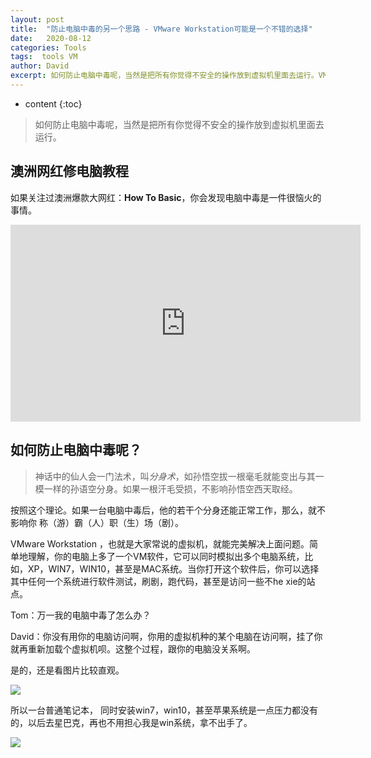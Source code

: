 ```yaml
---
layout: post
title:  "防止电脑中毒的另一个思路 - VMware Workstation可能是一个不错的选择"
date:   2020-08-12
categories: Tools
tags:  tools VM
author: David
excerpt: 如何防止电脑中毒呢，当然是把所有你觉得不安全的操作放到虚拟机里面去运行。VMware Workstation 可能是Win系统种最好的虚拟机。
---
```


* content
{:toc}
> 如何防止电脑中毒呢，当然是把所有你觉得不安全的操作放到虚拟机里面去运行。

## 澳洲网红修电脑教程

如果关注过澳洲爆款大网红：**How To Basic**，你会发现电脑中毒是一件很恼火的事情。

<iframe width="560" height="315" src="https://www.youtube.com/embed/wxCsB8ZaUIE" frameborder="0" allow="accelerometer; autoplay; encrypted-media; gyroscope; picture-in-picture" allowfullscreen></iframe>

## 如何防止电脑中毒呢？

> 神话中的仙人会一门法术，叫*分身术*，如孙悟空拔一根毫毛就能变出与其一模一样的孙语空分身。如果一根汗毛受损，不影响孙悟空西天取经。

按照这个理论。如果一台电脑中毒后，他的若干个分身还能正常工作，那么，就不影响你  称（游）霸（人）职（生）场（剧）。

VMware Workstation ，也就是大家常说的虚拟机，就能完美解决上面问题。简单地理解，你的电脑上多了一个VM软件，它可以同时模拟出多个电脑系统，比如，XP，WIN7，WIN10，甚至是MAC系统。当你打开这个软件后，你可以选择其中任何一个系统进行软件测试，刷剧，跑代码，甚至是访问一些不he xie的站点。

Tom：万一我的电脑中毒了怎么办？

David：你没有用你的电脑访问啊，你用的虚拟机种的某个电脑在访问啊，挂了你就再重新加载个虚拟机呗。这整个过程，跟你的电脑没关系啊。

是的，还是看图片比较直观。



![](https://i.imgur.com/9v3nEQ4.jpg)



所以一台普通笔记本， 同时安装win7，win10，甚至苹果系统是一点压力都没有的，以后去星巴克，再也不用担心我是win系统，拿不出手了。 

![](https://cdn.jsdelivr.net/gh/davidnsw/2020images/PicGoaAfPW7pMuM.gif)

